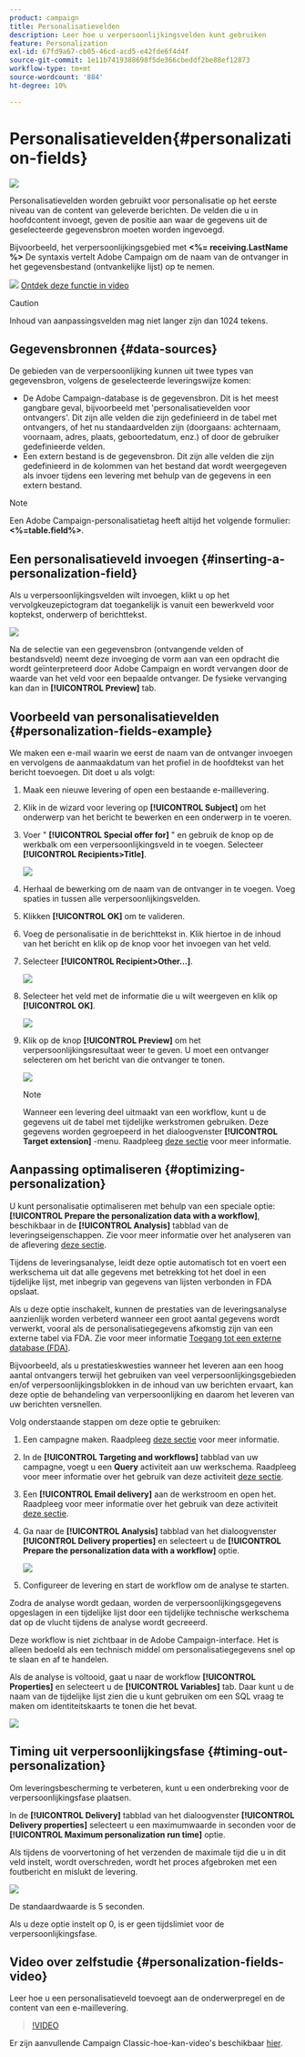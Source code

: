 ```yaml
---
product: campaign
title: Personalisatievelden
description: Leer hoe u verpersoonlijkingsvelden kunt gebruiken
feature: Personalization
exl-id: 67fd9a67-cb05-46cd-acd5-e42fde6f4d4f
source-git-commit: 1e11b7419388698f5de366cbeddf2be88ef12873
workflow-type: tm+mt
source-wordcount: '884'
ht-degree: 10%

---
```


# Personalisatievelden{#personalization-fields}

![](../../assets/common.svg)

Personalisatievelden worden gebruikt voor personalisatie op het eerste niveau van de content van geleverde berichten. De velden die u in hoofdcontent invoegt, geven de positie aan waar de gegevens uit de geselecteerde gegevensbron moeten worden ingevoegd.

Bijvoorbeeld, het verpersoonlijkingsgebied met **&lt;%= receiving.LastName %>** De syntaxis vertelt Adobe Campaign om de naam van de ontvanger in het gegevensbestand (ontvankelijke lijst) op te nemen.

![](assets/do-not-localize/how-to-video.png) [Ontdek deze functie in video](#personalization-fields-video)

>[!CAUTION]
>
>Inhoud van aanpassingsvelden mag niet langer zijn dan 1024 tekens.

## Gegevensbronnen {#data-sources}

De gebieden van de verpersoonlijking kunnen uit twee types van gegevensbron, volgens de geselecteerde leveringswijze komen:

* De Adobe Campaign-database is de gegevensbron. Dit is het meest gangbare geval, bijvoorbeeld met &#39;personalisatievelden voor ontvangers&#39;. Dit zijn alle velden die zijn gedefinieerd in de tabel met ontvangers, of het nu standaardvelden zijn (doorgaans: achternaam, voornaam, adres, plaats, geboortedatum, enz.) of door de gebruiker gedefinieerde velden.
* Een extern bestand is de gegevensbron. Dit zijn alle velden die zijn gedefinieerd in de kolommen van het bestand dat wordt weergegeven als invoer tijdens een levering met behulp van de gegevens in een extern bestand.

>[!NOTE]
>
>Een Adobe Campaign-personalisatietag heeft altijd het volgende formulier: **&lt;%=table.field%>**.

## Een personalisatieveld invoegen {#inserting-a-personalization-field}

Als u verpersoonlijkingsvelden wilt invoegen, klikt u op het vervolgkeuzepictogram dat toegankelijk is vanuit een bewerkveld voor koptekst, onderwerp of berichttekst.

![](assets/s_ncs_user_add_custom_field.png)

Na de selectie van een gegevensbron (ontvangende velden of bestandsveld) neemt deze invoeging de vorm aan van een opdracht die wordt geïnterpreteerd door Adobe Campaign en wordt vervangen door de waarde van het veld voor een bepaalde ontvanger. De fysieke vervanging kan dan in **[!UICONTROL Preview]** tab.

## Voorbeeld van personalisatievelden {#personalization-fields-example}

We maken een e-mail waarin we eerst de naam van de ontvanger invoegen en vervolgens de aanmaakdatum van het profiel in de hoofdtekst van het bericht toevoegen. Dit doet u als volgt:

1. Maak een nieuwe levering of open een bestaande e-maillevering.
1. Klik in de wizard voor levering op **[!UICONTROL Subject]** om het onderwerp van het bericht te bewerken en een onderwerp in te voeren.
1. Voer &quot; **[!UICONTROL Special offer for]** &quot; en gebruik de knop op de werkbalk om een verpersoonlijkingsveld in te voegen. Selecteer **[!UICONTROL Recipients>Title]**.

   ![](assets/s_ncs_user_insert_custom_field.png)

1. Herhaal de bewerking om de naam van de ontvanger in te voegen. Voeg spaties in tussen alle verpersoonlijkingsvelden.
1. Klikken **[!UICONTROL OK]** om te valideren.
1. Voeg de personalisatie in de berichttekst in. Klik hiertoe in de inhoud van het bericht en klik op de knop voor het invoegen van het veld.
1. Selecteer **[!UICONTROL Recipient>Other...]**.

   ![](assets/s_ncs_user_insert_custom_field_b.png)

1. Selecteer het veld met de informatie die u wilt weergeven en klik op **[!UICONTROL OK]**.

   ![](assets/s_ncs_user_insert_custom_field_c.png)

1. Klik op de knop **[!UICONTROL Preview]** om het verpersoonlijkingsresultaat weer te geven. U moet een ontvanger selecteren om het bericht van die ontvanger te tonen.

   ![](assets/s_ncs_user_insert_custom_field_d.png)

   >[!NOTE]
   >
   >Wanneer een levering deel uitmaakt van een workflow, kunt u de gegevens uit de tabel met tijdelijke werkstromen gebruiken. Deze gegevens worden gegroepeerd in het dialoogvenster **[!UICONTROL Target extension]** -menu. Raadpleeg [deze sectie](../../workflow/using/data-life-cycle.md#target-data) voor meer informatie.

## Aanpassing optimaliseren {#optimizing-personalization}

U kunt personalisatie optimaliseren met behulp van een speciale optie: **[!UICONTROL Prepare the personalization data with a workflow]**, beschikbaar in de **[!UICONTROL Analysis]** tabblad van de leveringseigenschappen. Zie voor meer informatie over het analyseren van de aflevering [deze sectie](steps-validating-the-delivery.md#analyzing-the-delivery).

Tijdens de leveringsanalyse, leidt deze optie automatisch tot en voert een werkschema uit dat alle gegevens met betrekking tot het doel in een tijdelijke lijst, met inbegrip van gegevens van lijsten verbonden in FDA opslaat.

Als u deze optie inschakelt, kunnen de prestaties van de leveringsanalyse aanzienlijk worden verbeterd wanneer een groot aantal gegevens wordt verwerkt, vooral als de personalisatiegegevens afkomstig zijn van een externe tabel via FDA. Zie voor meer informatie [Toegang tot een externe database (FDA)](../../installation/using/about-fda.md).

Bijvoorbeeld, als u prestatieskwesties wanneer het leveren aan een hoog aantal ontvangers terwijl het gebruiken van veel verpersoonlijkingsgebieden en/of verpersoonlijkingsblokken in de inhoud van uw berichten ervaart, kan deze optie de behandeling van verpersoonlijking en daarom het leveren van uw berichten versnellen.

Volg onderstaande stappen om deze optie te gebruiken:

1. Een campagne maken. Raadpleeg [deze sectie](../../campaign/using/setting-up-marketing-campaigns.md#creating-a-campaign) voor meer informatie.
1. In de **[!UICONTROL Targeting and workflows]** tabblad van uw campagne, voegt u een **Query** activiteit aan uw werkschema. Raadpleeg voor meer informatie over het gebruik van deze activiteit [deze sectie](../../workflow/using/query.md).
1. Een **[!UICONTROL Email delivery]** aan de werkstroom en open het. Raadpleeg voor meer informatie over het gebruik van deze activiteit [deze sectie](../../workflow/using/delivery.md).
1. Ga naar de **[!UICONTROL Analysis]** tabblad van het dialoogvenster **[!UICONTROL Delivery properties]** en selecteert u de **[!UICONTROL Prepare the personalization data with a workflow]** optie.

   ![](assets/perso_optimization.png)

1. Configureer de levering en start de workflow om de analyse te starten.

Zodra de analyse wordt gedaan, worden de verpersoonlijkingsgegevens opgeslagen in een tijdelijke lijst door een tijdelijke technische werkschema dat op de vlucht tijdens de analyse wordt gecreeerd.

Deze workflow is niet zichtbaar in de Adobe Campaign-interface. Het is alleen bedoeld als een technisch middel om personalisatiegegevens snel op te slaan en af te handelen.

Als de analyse is voltooid, gaat u naar de workflow **[!UICONTROL Properties]** en selecteert u de **[!UICONTROL Variables]** tab. Daar kunt u de naam van de tijdelijke lijst zien die u kunt gebruiken om een SQL vraag te maken om identiteitskaarts te tonen die het bevat.

![](assets/perso_optimization_temp_table.png)

## Timing uit verpersoonlijkingsfase {#timing-out-personalization}

Om leveringsbescherming te verbeteren, kunt u een onderbreking voor de verpersoonlijkingsfase plaatsen.

In de **[!UICONTROL Delivery]** tabblad van het dialoogvenster **[!UICONTROL Delivery properties]** selecteert u een maximumwaarde in seconden voor de **[!UICONTROL Maximum personalization run time]** optie.

Als tijdens de voorvertoning of het verzenden de maximale tijd die u in dit veld instelt, wordt overschreden, wordt het proces afgebroken met een foutbericht en mislukt de levering.

![](assets/perso_time-out.png)

De standaardwaarde is 5 seconden.

Als u deze optie instelt op 0, is er geen tijdslimiet voor de verpersoonlijkingsfase.

## Video over zelfstudie {#personalization-fields-video}

Leer hoe u een personalisatieveld toevoegt aan de onderwerpregel en de content van een e-maillevering.

>[!VIDEO](https://video.tv.adobe.com/v/24925?quality=12)

Er zijn aanvullende Campaign Classic-hoe-kan-video&#39;s beschikbaar [hier](https://experienceleague.adobe.com/docs/campaign-classic-learn/tutorials/overview.html?lang=nl).

